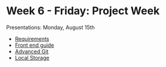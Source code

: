 # Week 6 - Friday: Project Week

Presentations: Monday, August 15th

- [Requirements](../../../projects/1.front-end/README.md)
- [Front end guide](https://dc-houston.herokuapp.com/p2/GroupProjects/frontEnd.html#1)
- [Advanced Git](http://dc-houston.herokuapp.com/p2/Git/AdvancedGit.html#1)
- [Local Storage](https://dc-houston.herokuapp.com/p2/Javascript/LocalStorage.html#1)



